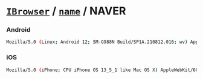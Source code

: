 # [`IBrowser`](/api/ua-parser-js/get-browser.md) / [`name`](../name.md) / NAVER

### Android

```sh
Mozilla/5.0 (Linux; Android 12; SM-G988N Build/SP1A.210812.016; wv) AppleWebKit/537.36 (KHTML, like Gecko) Version/4.0 Chrome/90.0.4430.232 Whale/1.0.0.0 Crosswalk/26.90.3.21 Mobile Safari/537.36 NAVER(inapp; search; 1010; 11.11.2)
```

### iOS

```sh
Mozilla/5.0 (iPhone; CPU iPhone OS 13_5_1 like Mac OS X) AppleWebKit/605.1.15 (KHTML, like Gecko) Version/13.0 Mobile/15E148 Safari/605.1 NAVER(inapp; search; 720; 10.25.0; 11PRO)
```